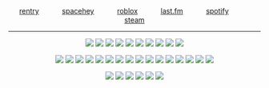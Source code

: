 <h7 align=center>




[rentry](https://rentry.co/SMUG33R)　　　 [spacehey](https://spacehey.com/profile?id=2038589)　　　 [roblox](https://www.roblox.com/users/7143205827/profile)　　　 [last.fm](https://www.last.fm/user/SMUG33R)　　　 [spotify](https://open.spotify.com/user/8jaqxgiu5nqlzd7h8za7sqhya?si=3ec7a943db184e8a&nd=1&dlsi=2c2776d2fb3f487b)　　　 [steam](https://steamcommunity.com/profiles/76561199202034198/)

***

<h7 align=center>


<img src="https://64.media.tumblr.com/9379635d7aac3ceaed35e29a7a3b5bff/d9b7fba3074bdce9-38/s250x400/fcf7ed0599cf0ad5d27d7294e45e27f4a8bfdf24.gifv"/> <img src="https://64.media.tumblr.com/1570285cdbebbfb71299d163c635e1d7/72e2590fb9e2f26c-c1/s250x400/796fc1e33be0bbdec604541848acf5d1527ffb0c.gifv"/> <img src="https://64.media.tumblr.com/4da46baec3fb03ad50f7d536746ba77b/db7f482dfcc9276f-71/s250x400/37db4765cf3cc905750a9e9ae17af768e6925056.gifv"/> <img src="https://64.media.tumblr.com/84cb1a70419038cdba0db7c0df0ac1a0/ec87ffc013e65979-04/s250x400/46ddf64c4bbcad168244c4707965188bb893e549.gifv"/> <img src="https://64.media.tumblr.com/d75c8fba1f98d18ed838f707f42de0ab/6c324b508344ad28-06/s250x400/f1c89426af6f454ba9738dab75d325f0dcbe97d1.gifv"/> <img src="https://64.media.tumblr.com/321b9bdcf7413f2def58c6da6d742515/d9b7fba3074bdce9-b7/s250x400/15cebe318af1fe29efec5917e67506d6fedca0e8.gifv"/> <img src="https://64.media.tumblr.com/f20f82ec9f6fe1c1f83d8b78081520c9/aafe72991d4ddd59-6a/s250x400/b65b4d3f204c8a1f8d24b04aa7c9dedb0e2a2861.gifv"/> <img src="https://64.media.tumblr.com/fbcbf77de4ea4c2bf202c06a9815ee22/9152433f2cc5108a-b8/s250x400/c06d57f7ccf03504eacaa2557d399869e80477ed.gifv"/> <img src="https://64.media.tumblr.com/116c6f4a72e772f0bf0d395ab6a4d57b/72e2590fb9e2f26c-87/s250x400/87159f6bcd4f406807436987e8b4c075f67c1b4c.gifv"/> <img src="https://64.media.tumblr.com/f9d72c0a4ad24291381ecb585c114621/72e2590fb9e2f26c-c8/s250x400/eacd1b32652782ca3818a6e86e24508868cec87c.gifv"/>

 <img src="https://64.media.tumblr.com/d206bea8e6624a7c0b296ea029ceaec9/417d5ae55f2bb8d9-8c/s100x200/5761d4b5ec7ea93e3bfb5464296dc618b020d5fc.jpg"/> <img src="https://64.media.tumblr.com/70226205c43d8aad94b2ceb27bab3959/f627ac19cb8fb316-7c/s100x200/f51337bff6c9258ef2392e14504f687c02d31a4c.pnj"/> <img src="https://64.media.tumblr.com/f68a8cb12cd9bc452049723dd90429c9/7c3dd077ed76e2f9-91/s100x200/5eda7b5e5eaa7a0ab990a850ab05060b5f567f41.pnj"/> <img src="https://64.media.tumblr.com/c3dbdd015ded7685ad051a19d80f08f0/7c3dd077ed76e2f9-8c/s100x200/3a9774e415cf5b0eff4d99bc99bd0e56441c3f99.gifv"/> <img src="https://64.media.tumblr.com/e2c6265dd84436fcd3a8f013ca8e476a/7c3dd077ed76e2f9-89/s100x200/93c2a697eac1744d7d29e67390c9485edbc0472e.pnj"/> <img src="https://64.media.tumblr.com/4c9047d2aca459c32e39092e267f9ed4/7c3dd077ed76e2f9-2c/s100x200/148f0ab49fa0746ad84fec7056f6236c45bc0d07.pnj"/> <img src="https://64.media.tumblr.com/95483a705f0a89293e63a262c17a65a1/7c3dd077ed76e2f9-e5/s100x200/ddff384f543b3d8cea89536a10e20b7bc5a834d3.pnj"/> <img src="https://64.media.tumblr.com/3be8f23278cb9290d5de9c74f7ad4af9/7c3dd077ed76e2f9-65/s100x200/09cc3ddd8ff6763e1e06c9797655448d8b0ddf98.pnj"/> <img src="https://64.media.tumblr.com/013f6afe7b85ab7af6b95c176f02521f/7c3dd077ed76e2f9-65/s250x400/f1cc12da865accaa3ee70d8d08a4d8321ca28c39.jpg"/> <img src="https://64.media.tumblr.com/5f3b517278bf26c5303ef0178734790d/79d8b316934d24c3-b8/s100x200/bb25c51916e4d07a3ab1d7c1eefa50e105e1195c.jpg"/> <img src="https://64.media.tumblr.com/17e7f51e27c14f4360739a4113306e51/473928ea48888009-16/s100x200/4a5cf44a6826e8a31ad60bdfcd9598dac73eddeb.jpg"/> <img src="https://64.media.tumblr.com/8db257366fc8585c17164cf803edc194/473928ea48888009-da/s100x200/7d01018150c4017156642f88eb1d111409130f06.jpg"/> <img src="https://64.media.tumblr.com/e38419dde170cc90b6b5404eac24fd2c/473928ea48888009-52/s100x200/a977a22d2d5b940af9c47302db0001f7572c5dc3.pnj"/> <img src="https://64.media.tumblr.com/8d44b18227a46503bbf20feb93b011eb/6f072ea04e7b6c72-f1/s100x200/1ae6a55923e8b6a05998b16bad631f3e1f21e3fa.gifv"/> <img src="https://64.media.tumblr.com/4687472d4ff6923d4aa5a820ba3df44f/6f072ea04e7b6c72-aa/s100x200/e8e963af1edbeec4fff0ff5f1ea600b41daa5f96.pnj"/> <img src="https://64.media.tumblr.com/e671d51ec0316ca5ccdd5eb33f43ac69/bfaaeb60d3ffc0b4-ce/s100x200/3b5a30841a3e30268f59438628594ee3c7fd404c.gifv"/>


<img src="https://64.media.tumblr.com/9960baab1318ef52e5a1da769e64fa87/c0e01d35efb8fa7f-e3/s400x600/ebceb921b25bb4b51dd60c19d8010f0b9f1594b5.gifv"/> <img src="https://64.media.tumblr.com/74c761f21d6e11c02f2a1a7dc728ae81/c0e01d35efb8fa7f-b2/s400x600/7f7cd7b3b33c6697c8081777085493a28ad79e0f.gifv"/> <img src="https://64.media.tumblr.com/6216a8c9ab9c9488137bdd399ff9ea1e/c0e01d35efb8fa7f-dd/s400x600/f74ed0f24b7f5c3f18e909e9b449a1533506a62a.gifv"/> <img src="https://64.media.tumblr.com/44621adec2cebfdf403a5c5cc55793d0/069492e9e7a93e0c-e4/s400x600/d6f449039a6ad51513535022191beb99ed06e0a7.gifv"/> <img src="https://64.media.tumblr.com/e906a93a28a5ca5ceb92fde376a88a93/269f6869c12b3046-ed/s250x400/d1e91c3712a9e1c2f7895b467fee788723abcdb7.gifv"/> <img src="https://64.media.tumblr.com/e02ba6eb8d2cd35691172129de5ed895/1a375e04625d595d-d2/s500x750/cbef04562ce805e42f6cf6a3fe954205c360aa27.gifv"/> 


